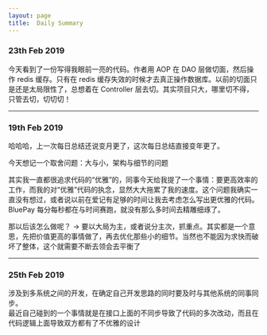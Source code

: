 ```yaml
---
layout: page
title:  Daily Summary
---
```


### 23th Feb 2019

今天看到了一份写得我眼前一亮的代码。作者用 AOP 在 DAO 层做切面，然后操作 redis 缓存。只有在 redis 缓存失效的时候才去真正操作数据库。以前的切面只是还是太局限性了，总想着在 Controller 层去切。其实项目只大，哪里切不得，只管去切，切切切！

---

### 19th Feb 2019

哈哈哈，上一次每日总结还说变月更了，这次每日总结直接变年更了。

今天想记一个取舍问题：大与小，架构与细节的问题

其实我一直都很追求代码的“优雅”的，同事今天给我提了一个事情：要更高效率的工作，而我的对“优雅”代码的执念，显然大大拖累了我的速度。这个问题我确实一直没有想过，或者说以前在爱记有足够的时间让我去考虑怎么写出更优雅的代码。BluePay 每分每秒都在与时间赛跑，就没有那么多时间去精雕细琢了。

那以后该怎么做呢？ -> 要以大局为主，或者说分主次，抓重点。其实都是一个意思，先把价值更高的事情做了，再去优化那些小的细节。当然也不能因为求快而破坏了整体，这个就需要不断去领会去平衡了

---

### 25th Feb 2019

涉及到多系统之间的开发，在确定自己开发思路的同时要及时与其他系统的同事同步。  
最近自己碰到的一个事情就是在接口上面的不同步导致了代码的多次改动，而且在代码逻辑上面导致双方都有了不优雅的设计

